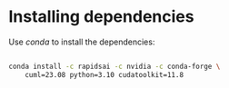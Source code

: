 # Installing dependencies

Use _conda_ to install the dependencies:

```bash

conda install -c rapidsai -c nvidia -c conda-forge \
    cuml=23.08 python=3.10 cudatoolkit=11.8

```